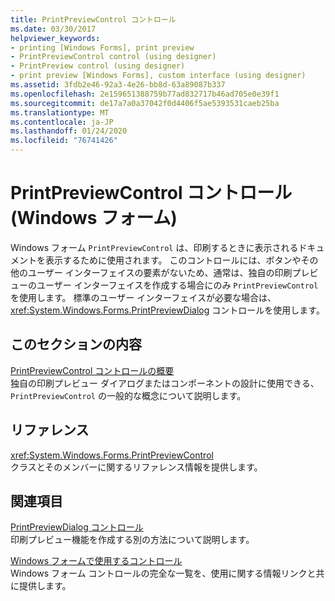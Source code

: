 ```yaml
---
title: PrintPreviewControl コントロール
ms.date: 03/30/2017
helpviewer_keywords:
- printing [Windows Forms], print preview
- PrintPreviewControl control (using designer)
- PrintPreview control (using designer)
- print preview [Windows Forms], custom interface (using designer)
ms.assetid: 3fdb2e46-92a3-4e26-bb8d-63a89087b337
ms.openlocfilehash: 2e159651388759b77ad832717b46ad705e0e39f1
ms.sourcegitcommit: de17a7a0a37042f0d4406f5ae5393531caeb25ba
ms.translationtype: MT
ms.contentlocale: ja-JP
ms.lasthandoff: 01/24/2020
ms.locfileid: "76741426"
---
```

# <a name="printpreviewcontrol-control-windows-forms"></a>PrintPreviewControl コントロール (Windows フォーム)
Windows フォーム `PrintPreviewControl` は、印刷するときに表示されるドキュメントを表示するために使用されます。 このコントロールには、ボタンやその他のユーザー インターフェイスの要素がないため、通常は、独自の印刷プレビューのユーザー インターフェイスを作成する場合にのみ `PrintPreviewControl` を使用します。 標準のユーザー インターフェイスが必要な場合は、<xref:System.Windows.Forms.PrintPreviewDialog> コントロールを使用します。  
  
## <a name="in-this-section"></a>このセクションの内容  
 [PrintPreviewControl コントロールの概要](printpreviewcontrol-control-overview-windows-forms.md)  
 独自の印刷プレビュー ダイアログまたはコンポーネントの設計に使用できる、`PrintPreviewControl` の一般的な概念について説明します。  
  
## <a name="reference"></a>リファレンス  
 <xref:System.Windows.Forms.PrintPreviewControl>  
 クラスとそのメンバーに関するリファレンス情報を提供します。  
  
## <a name="related-sections"></a>関連項目  
 [PrintPreviewDialog コントロール](printpreviewdialog-control-windows-forms.md)  
 印刷プレビュー機能を作成する別の方法について説明します。  
  
 [Windows フォームで使用するコントロール](controls-to-use-on-windows-forms.md)  
 Windows フォーム コントロールの完全な一覧を、使用に関する情報リンクと共に提供します。
